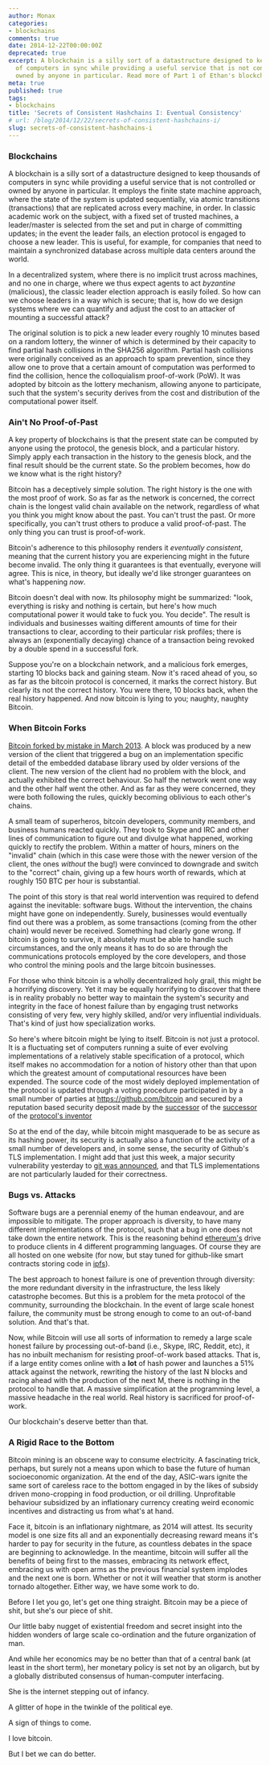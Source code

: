```yaml
---
author: Monax
categories:
- blockchains
comments: true
date: 2014-12-22T00:00:00Z
deprecated: true
excerpt: A blockchain is a silly sort of a datastructure designed to keep thousands
  of computers in sync while providing a useful service that is not controlled or
  owned by anyone in particular. Read more of Part 1 of Ethan's blockchain tome here.
meta: true
published: true
tags:
- blockchains
title: 'Secrets of Consistent Hashchains I: Eventual Consistency'
# url: /blog/2014/12/22/secrets-of-consistent-hashchains-i/
slug: secrets-of-consistent-hashchains-i
---
```




### Blockchains

A blockchain is a silly sort of a datastructure designed to keep thousands of computers in sync while providing a useful service that is not controlled or owned by anyone in particular. It employs the finite state machine approach, where the state of the system is updated sequentially, via atomic transitions (transactions) that are replicated across every machine, in order. In classic academic work on the subject, with a fixed set of trusted machines, a leader/master is selected from the set and put in charge of committing updates; in the event the leader fails, an election protocol is engaged to choose a new leader. This is useful, for example, for companies that need to maintain a synchronized database across multiple data centers around the world.

In a decentralized system, where there is no implicit trust across machines, and no one in charge, where we thus expect agents to act *byzantine* (malicious), the classic leader election approach is easily foiled. So how can we choose leaders in a way which is secure; that is, how do we design systems where we can quantify and adjust the cost to an attacker of mounting a successful attack?

The original solution is to pick a new leader every roughly 10 minutes based on a random lottery, the winner of which is determined by their capacity to find partial hash collisions in the SHA256 algorithm. Partial hash collisions were originally conceived as an approach to spam prevention, since they allow one to prove that a certain amount of computation was performed to find the collision, hence the colloquialism proof-of-work (PoW). It was adopted by bitcoin as the lottery mechanism, allowing anyone to participate, such that the system's security derives from the cost and distribution of the computational power itself.

### Ain't No Proof-of-Past

A key property of blockchains is that the present state can be computed by anyone using the protocol, the genesis block, and a particular history. Simply apply each transaction in the history to the genesis block, and the final result should be the current state. So the problem becomes, how do we know what is the right history?

Bitcoin has a deceptively simple solution. The right history is the one with the most proof of work. So as far as the network is concerned, the correct chain is the longest valid chain available on the network, regardless of what you think you might know about the past. You can't trust the past. Or more specifically, you can't trust others to produce a valid proof-of-past. The only thing you can trust is proof-of-work.

Bitcoin's adherence to this philosophy renders it *eventually consistent*, meaning that the current history you are experiencing might in the future become invalid. The only thing it guarantees is that eventually, everyone will agree. This is nice, in theory, but ideally we'd like stronger guarantees on what's happening *now*.

Bitcoin doesn't deal with now. Its philosophy might be summarized: "look, everything is risky and nothing is certain, but here's how much computational power it would take to fuck you. You decide". The result is individuals and businesses waiting different amounts of time for their transactions to clear, according to their particular risk profiles; there is always an (exponentially decaying) chance of a transaction being revoked by a double spend in a successful fork.

Suppose you're on a blockchain network, and a malicious fork emerges, starting 10 blocks back and gaining steam. Now it's raced ahead of you, so as far as the bitcoin protocol is concerned, it marks the correct history. But clearly its not the correct history. You were there, 10 blocks back, when the real history happened. And now bitcoin is lying to you; naughty, naughty Bitcoin.

### When Bitcoin Forks

[Bitcoin forked by mistake in March 2013](https://github.com/bitcoin/bips/blob/master/bip-0050.mediawiki). A block was produced by a new version of the client that triggered a bug on an implementation specific detail of the embedded database library used by older versions of the client. The new version of the client had no problem with the block, and actually exhibited the correct behaviour. So half the network went one way and the other half went the other. And as far as they were concerned, they were both following the rules, quickly becoming oblivious to each other's chains.

A small team of superheros, bitcoin developers, community members, and business humans reacted quickly. They took to Skype and IRC and other lines of communication to figure out and divulge what happened, working quickly to rectify the problem. Within a matter of hours, miners on the "invalid" chain (which in this case were those with the newer version of the client, the ones *without* the bug!) were convinced to downgrade and switch to the "correct" chain, giving up a few hours worth of rewards, which at roughly 150 BTC per hour is substantial.

The point of this story is that real world intervention was required to defend against the inevitable: software bugs. Without the intervention, the chains might have gone on independently. Surely, businesses would eventually find out there was a problem, as some transactions (coming from the other chain) would never be received. Something had clearly gone wrong. If bitcoin is going to survive, it absolutely must be able to handle such circumstances, and the only means it has to do so are through the communications protocols employed by the core developers, and those who control the mining pools and the large bitcoin businesses.

For those who think bitcoin is a wholly decentralized holy grail, this might be a horrifying discovery. Yet it may be equally horrifying to discover that there is in reality probably no better way to maintain the system's security and integrity in the face of honest failure than by engaging trust networks consisting of very few, very highly skilled, and/or very influential individuals. That's kind of just how specialization works.

So here's where bitcoin might be lying to itself. Bitcoin is not just a protocol. It is a fluctuating set of computers running a suite of ever evolving implementations of a relatively stable specification of a protocol, which itself makes no accommodation for a notion of history other than that upon which the greatest amount of computational resources have been expended. The source code of the most widely deployed implementation of the protocol is updated through a voting procedure participated in by a small number of parties at https://github.com/bitcoin and secured by a reputation based security deposit made by the [successor](https://github.com/laanwj) of the [successor](https://github.com/gavinandresen) of the [protocol's inventor](https://github.com/bitcoin/bitcoin/commit/4405b78d6059e536c36974088a8ed4d9f0f29898)

So at the end of the day, while bitcoin might masquerade to be as secure as its hashing power, its security is actually also a function of the activity of a small number of developers and, in some sense, the security of Github's TLS implementation. I might add that just this week, a major security vulnerability yesterday to [git was announced](http://thehackernews.com/2014/12/critical-git-client-vulnerability-allow_19.html), and that TLS implementations are not particularly lauded for their correctness.

### Bugs vs. Attacks

Software bugs are a perennial enemy of the human endeavour, and are impossible to mitigate. The proper approach is diversity, to have many different implementations of the protocol, such that a bug in one does not take down the entire network. This is the reasoning behind [ethereum's](https://github.com/ethereum) drive to produce clients in 4 different programming languages. Of course they are all hosted on one website (for now, but stay tuned for github-like smart contracts storing code in [ipfs](http://ipfs.io)).

The best approach to honest failure is one of prevention through diversity: the more redundant diversity in the infrastructure, the less likely catastrophe becomes. But this is a problem for the meta protocol of the community, surrounding the blockchain. In the event of large scale honest failure, the community must be strong enough to come to an out-of-band solution. And that's that.

Now, while Bitcoin will use all sorts of information to remedy a large scale honest failure by processing out-of-band (i.e., Skype, IRC, Reddit, etc), it has no inbuilt mechanism for resisting proof-of-work based attacks. That is, if a large entity comes online with a **lot** of hash power and launches a 51% attack against the network, rewriting the history of the last N blocks and racing ahead with the production of the next M, there is nothing in the protocol to handle that. A massive simplification at the programming level, a massive headache in the real world. Real history is sacrificed for proof-of-work.

Our blockchain's deserve better than that.

### A Rigid Race to the Bottom

Bitcoin mining is an obscene way to consume electricity. A fascinating trick, perhaps, but surely not a means upon which to base the future of human socioeconomic organization. At the end of the day, ASIC-wars ignite the same sort of careless race to the bottom engaged in by the likes of subsidy driven mono-cropping in food production, or oil drilling. Unprofitable behaviour subsidized by an inflationary currency creating weird economic incentives and distracting us from what's at hand.

Face it, bitcoin is an inflationary nightmare, as 2014 will attest. Its security model is one size fits all and an exponentially decreasing reward means it's harder to pay for security in the future, as countless debates in the space are beginning to acknowledge. In the meantime, bitcoin will suffer all the benefits of being first to the masses, embracing its network effect, embracing us with open arms as the previous financial system implodes and the next one is born. Whether or not it will weather that storm is another tornado altogether. Either way, we have some work to do.

Before I let you go, let's get one thing straight. Bitcoin may be a piece of shit, but she's our piece of shit.

Our little baby nugget of existential freedom and secret insight into the hidden wonders of large scale co-ordination and the future organization of man.

And while her economics may be no better than that of a central bank (at least in the short term), her monetary policy is set not by an oligarch, but by a globally distributed consensus of human-computer interfacing.

She is the internet stepping out of infancy.

A glitter of hope in the twinkle of the political eye.

A sign of things to come.

I love bitcoin.

But I bet we can do better.
